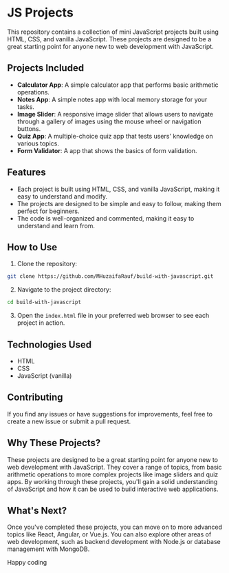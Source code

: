 # JS Projects

This repository contains a collection of mini JavaScript projects built using HTML, CSS, and vanilla JavaScript. These projects are designed to be a great starting point for anyone new to web development with JavaScript.

## Projects Included

- **Calculator App**: A simple calculator app that performs basic arithmetic operations.
- **Notes App**: A simple notes app with local memory storage for your tasks.
- **Image Slider**: A responsive image slider that allows users to navigate through a gallery of images using the mouse wheel or navigation buttons.
- **Quiz App**: A multiple-choice quiz app that tests users' knowledge on various topics.
- **Form Validator**: A app that shows the basics of form validation.

## Features

- Each project is built using HTML, CSS, and vanilla JavaScript, making it easy to understand and modify.
- The projects are designed to be simple and easy to follow, making them perfect for beginners.
- The code is well-organized and commented, making it easy to understand and learn from.

## How to Use

1. Clone the repository:

```bash
git clone https://github.com/MHuzaifaRauf/build-with-javascript.git
```

2. Navigate to the project directory:

```bash
cd build-with-javascript
```

3. Open the `index.html` file in your preferred web browser to see each project in action.

## Technologies Used

- HTML
- CSS
- JavaScript (vanilla)

## Contributing

If you find any issues or have suggestions for improvements, feel free to create a new issue or submit a pull request.


## Why These Projects?

These projects are designed to be a great starting point for anyone new to web development with JavaScript. They cover a range of topics, from basic arithmetic operations to more complex projects like image sliders and quiz apps. By working through these projects, you'll gain a solid understanding of JavaScript and how it can be used to build interactive web applications.

## What's Next?

Once you've completed these projects, you can move on to more advanced topics like React, Angular, or Vue.js. You can also explore other areas of web development, such as backend development with Node.js or database management with MongoDB.

Happy coding